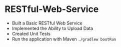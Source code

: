 # RESTful-Web-Service

- Built a Basic RESTful Web Service
- Implemented the Ability to Upload Data
- Created Unit Tests
- Run the application with Maven 
```./gradlew bootRun```
